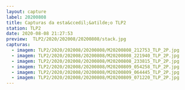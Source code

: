 ```yaml
---
layout: capture
label: 20200808
title: Capturas da esta&ccedil;&atilde;o TLP2
station: TLP2
date: 2020-08-08 21:27:53
preview:  TLP2/2020/202008/20200808/stack.jpg
capturas:
  - imagem: TLP2/2020/202008/20200808/M20200808_212753_TLP_2P.jpg
  - imagem: TLP2/2020/202008/20200808/M20200808_221940_TLP_2P.jpg
  - imagem: TLP2/2020/202008/20200808/M20200808_233815_TLP_2P.jpg
  - imagem: TLP2/2020/202008/20200808/M20200809_054258_TLP_2P.jpg
  - imagem: TLP2/2020/202008/20200808/M20200809_064445_TLP_2P.jpg
  - imagem: TLP2/2020/202008/20200808/M20200809_071220_TLP_2P.jpg
---
```

